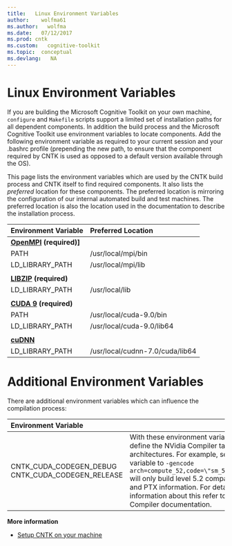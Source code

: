 ```yaml
---
title:   Linux Environment Variables
author:    wolfma61
ms.author:   wolfma
ms.date:   07/12/2017
ms.prod: cntk
ms.custom:   cognitive-toolkit
ms.topic:  conceptual
ms.devlang:   NA
---
```

# Linux Environment Variables

If you are building the Microsoft Cognitive Toolkit on your own machine, `configure` and `Makefile` scripts support a limited set of installation paths for all dependent components. In addition the build process and the Microsoft Cognitive Toolkit use environment variables to locate components. Add the following environment variable as required to your current session and your .bashrc profile (prepending the new path, to ensure that the component required by CNTK is used as opposed to a default version available through the OS).

This page lists the environment variables which are used by the CNTK build process and CNTK itself to find required components. It also lists the *preferred* location for these components. The preferred location is mirroring the configuration of our internal automated build and test machines. The preferred location is also the location used in the documentation to describe the installation process.

|Environment Variable | Preferred Location |
|:--------|:------------|
| **[OpenMPI](./Setup-CNTK-on-Linux.md#open-mpi) (required)]** |
| PATH | /usr/local/mpi/bin
| LD_LIBRARY_PATH | /usr/local/mpi/lib
| |
| **[LIBZIP](./Setup-CNTK-on-Linux.md#libzip) (required)** |
| LD_LIBRARY_PATH | /usr/local/lib
| |
| **[CUDA 9](./Setup-CNTK-on-Linux.md) (required)** |
| PATH | /usr/local/cuda-9.0/bin
| LD_LIBRARY_PATH | /usr/local/cuda-9.0/lib64
| |
| **[cuDNN](./Setup-CNTK-on-Linux.md)** |
| LD_LIBRARY_PATH | /usr/local/cudnn-7.0/cuda/lib64 |




# Additional Environment Variables

There are additional environment variables which can influence the compilation process:

|Environment Variable | |
|:------------|:-------------|
|CNTK_CUDA_CODEGEN_DEBUG CNTK_CUDA_CODEGEN_RELEASE | With these environment variables you define the NVidia Compiler target architectures. For example, setting a variable to `-gencode arch=compute_52,code=\"sm_52,compute_52\"` will only build level 5.2 compatible cubin and PTX information. For detailed information about this refer to the NVidia Compiler documentation.

**More information**

* [Setup CNTK on your machine](./Setup-CNTK-on-your-machine.md)
